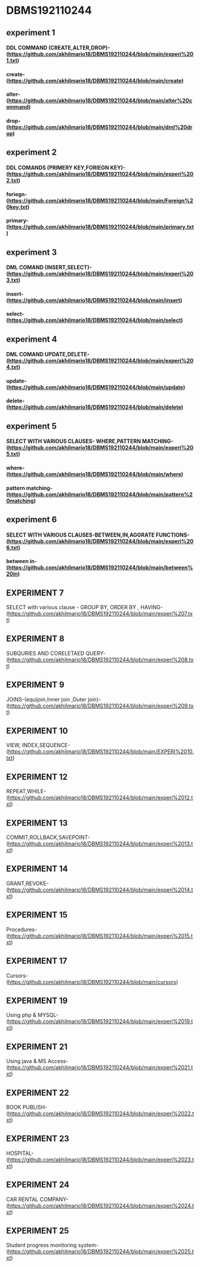 # DBMS192110244
## experiment 1
#### DDL COMMAND (CREATE,ALTER,DROP)-(https://github.com/akhilmario18/DBMS192110244/blob/main/experi%201.txt)
#### create-(https://github.com/akhilmario18/DBMS192110244/blob/main/create)
#### alter-(https://github.com/akhilmario18/DBMS192110244/blob/main/alter%20command)
#### drop-(https://github.com/akhilmario18/DBMS192110244/blob/main/dml%20drop)
## experiment 2
#### DDL COMANDS (PRIMERY KEY,FORIEGN KEY)-(https://github.com/akhilmario18/DBMS192110244/blob/main/experi%202.txt)
#### foriegn-(https://github.com/akhilmario18/DBMS192110244/blob/main/Foreign%20key.txt)
#### primary-(https://github.com/akhilmario18/DBMS192110244/blob/main/primary.txt)
## experiment 3
#### DML COMAND (INSERT,SELECT)-(https://github.com/akhilmario18/DBMS192110244/blob/main/experi%203.txt)
#### insert-(https://github.com/akhilmario18/DBMS192110244/blob/main/insert)
#### select-(https://github.com/akhilmario18/DBMS192110244/blob/main/select)
## experiment 4
#### DML COMAND UPDATE,DELETE-(https://github.com/akhilmario18/DBMS192110244/blob/main/experi%204.txt)
#### update-(https://github.com/akhilmario18/DBMS192110244/blob/main/update)
#### delete-(https://github.com/akhilmario18/DBMS192110244/blob/main/delete)
## experiment 5
#### SELECT WITH VARIOUS CLAUSES- WHERE,PATTERN MATCHING-(https://github.com/akhilmario18/DBMS192110244/blob/main/experi%205.txt)
#### where-(https://github.com/akhilmario18/DBMS192110244/blob/main/where)
#### pattern matching-(https://github.com/akhilmario18/DBMS192110244/blob/main/pattern%20matching)
## experiment 6
#### SELECT WITH VARIOUS CLAUSES-BETWEEN,IN,AGGRATE FUNCTIONS-(https://github.com/akhilmario18/DBMS192110244/blob/main/experi%206.txt)
#### between in-(https://github.com/akhilmario18/DBMS192110244/blob/main/between%20in)
## EXPERIMENT 7
SELECT with various clause - GROUP BY, ORDER BY , HAVING-(https://github.com/akhilmario18/DBMS192110244/blob/main/experi%207.txt)
## EXPERIMENT 8
SUBQURIES AND CORELETAED QUERY-(https://github.com/akhilmario18/DBMS192110244/blob/main/experi%208.txt)
## EXPERIMENT 9
JOINS-(equijoin,Inner join ,Outer join)-(https://github.com/akhilmario18/DBMS192110244/blob/main/experi%209.txt)
## EXPERIMENT 10
VIEW, INDEX,SEQUENCE-(https://github.com/akhilmario18/DBMS192110244/blob/main/EXPERI%2010.txt)
## EXPERIMENT 12
REPEAT,WHILE-(https://github.com/akhilmario18/DBMS192110244/blob/main/experi%2012.txt)
## EXPERIMENT 13
COMMIT,ROLLBACK,SAVEPOINT-(https://github.com/akhilmario18/DBMS192110244/blob/main/experi%2013.txt)
## EXPERIMENT 14
GRANT,REVOKE-(https://github.com/akhilmario18/DBMS192110244/blob/main/experi%2014.txt)
## EXPERIMENT 15
Procedures-(https://github.com/akhilmario18/DBMS192110244/blob/main/experi%2015.txt)
## EXPERIMENT 17
Cursors-(https://github.com/akhilmario18/DBMS192110244/blob/main/cursors)
## EXPERIMENT 19
Using php & MYSQL-(https://github.com/akhilmario18/DBMS192110244/blob/main/experi%2019.txt)
## EXPERIMENT 21
Using java & MS Access-(https://github.com/akhilmario18/DBMS192110244/blob/main/experi%2021.txt)
## EXPERIMENT 22
BOOK PUBLISH-(https://github.com/akhilmario18/DBMS192110244/blob/main/experi%2022.txt)
## EXPERIMENT 23
HOSPITAL-(https://github.com/akhilmario18/DBMS192110244/blob/main/experi%2023.txt)
## EXPERIMENT 24
CAR RENTAL COMPANY-(https://github.com/akhilmario18/DBMS192110244/blob/main/experi%2024.txt)
## EXPERIMENT 25
Student progress monitoring system-(https://github.com/akhilmario18/DBMS192110244/blob/main/experi%2025.txt)
